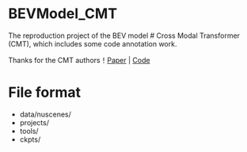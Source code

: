 # BEVModel_CMT
The reproduction project of the BEV model # Cross Modal Transformer (CMT), which includes some code annotation work.

Thanks for the CMT authors！[Paper](https://github.com/junjie18/CMT) | [Code](https://github.com/junjie18/CMT)

# File format
- data/nuscenes/
- projects/
- tools/
- ckpts/
